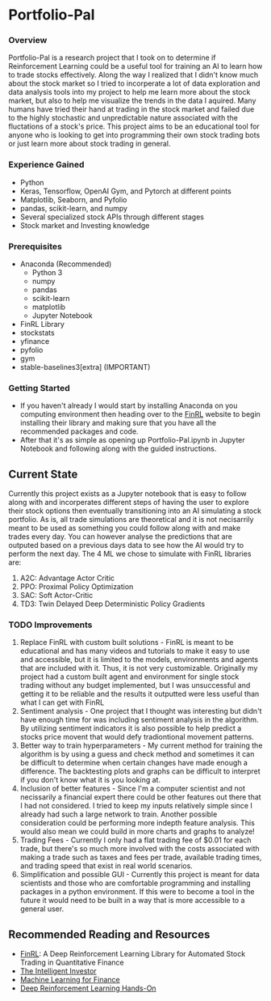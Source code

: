 # Portfolio-Pal

### Overview ###
Portfolio-Pal is a research project that I took on to determine if Reinforcement Learning could be a useful tool for training an AI to learn how to trade stocks effectively. Along the way I realized that I didn't know much about the stock market so I tried to incorperate a lot of data exploration and data analysis tools into my project to help me learn more about the stock market, but also to help me visualize the trends in the data I aquired. Many humans have tried their hand at trading in the stock market and failed due to the highly stochastic and unpredictable nature associated with the fluctations of a stock's price. This project aims to be an educational tool for anyone who is looking to get into programming their own stock trading bots or just learn more about stock trading in general.

### Experience Gained ###
* Python
* Keras, Tensorflow, OpenAI Gym, and Pytorch at different points
* Matplotlib, Seaborn, and Pyfolio
* pandas, scikit-learn, and numpy
* Several specialized stock APIs through different stages
* Stock market and Investing knowledge

### Prerequisites
- Anaconda (Recommended)
  - Python 3
  - numpy
  - pandas
  - scikit-learn
  - matplotlib
  - Jupyter Notebook
- FinRL Library
- stockstats
- yfinance
- pyfolio
- gym
- stable-baselines3[extra] (IMPORTANT)

### Getting Started ###
- If you haven't already I would start by installing Anaconda on you computing environment then heading over to the [FinRL](http://finrl.org/guide/installation.html) website to begin installing their library and making sure that you have all the recommended packages and code.
- After that it's as simple as opening up Portfolio-Pal.ipynb in Jupyter Notebook and following along with the guided instructions.

## Current State
Currently this project exists as a Jupyter notebook that is easy to follow along with and incorperates different steps of having the user to explore their stock options then eventually transitioning into an AI simulating a stock portfolio. As is, all trade simulations are theoretical and it is not necisarrily meant to be used as something you could follow along with and make trades every day. You can however analyse the predictions that are outputed based on a previous days data to see how the AI would try to perform the next day. The 4 ML we chose to simulate with FinRL libraries are:
  1. A2C: Advantage Actor Critic
  2. PPO: Proximal Policy Optimization
  3. SAC: Soft Actor-Critic
  4. TD3: Twin Delayed Deep Deterministic Policy Gradients 

### TODO Improvements ###
1. Replace FinRL with custom built solutions - FinRL is meant to be educational and has many videos and tutorials to make it easy to use and accessible, but it is limited to the models, environments and agents that are included with it. Thus, it is not very customizable. Originally my project had a custom built agent and environment for single stock trading without any budget implemented, but I was unsuccessful and getting it to be reliable and the results it outputted were less useful than what I can get with FinRL
2. Sentiment analysis - One project that I thought was interesting but didn't have enough time for was including sentiment analysis in the algorithm. By utilizing sentiment indicators it is also possible to help predict a stocks price movent that would defy tradiontional movement patterns. 
3. Better way to train hyperparameters - My current method for training the algorithm is by using a guess and check method and sometimes it can be difficult to determine when certain changes have made enough a difference. The backtesting plots and graphs can be difficult to interpret if you don't know what it is you looking at.
4. Inclusion of better features - Since I'm a computer scientist and not necissarily a financial expert there could be other features out there that I had not considered. I tried to keep my inputs relatively simple since I already had such a large network to train. Another possible consideration could be performing more indepth feature analysis. This would also mean we could build in more charts and graphs to analyze!
5. Trading Fees - Currently I only had a flat trading fee of $0.01 for each trade, but there's so much more involved with the costs associated with making a trade such as taxes and fees per trade, available trading times, and trading speed that exist in real world scenarios.
6. Simplification and possible GUI - Currently this project is meant for data scientists and those who are comfortable programming and installing packages in a python environment. If this were to become a tool in the future it would need to be built in a way that is more accessible to a general user.

## Recommended Reading and Resources
- [FinRL](https://arxiv.org/abs/2011.09607): A Deep Reinforcement Learning Library for Automated Stock Trading in Quantitative Finance
- [The Intelligent Investor](https://www.amazon.com/dp/B000FC12C8?tag=aboutcom02thebalance-20&linkCode=ogi&th=1&psc=1&ascsubtag=4171823%7Cn51c19562956647b8b4e53e8e4ef49f4b03)
- [Machine Learning for Finance](https://www.amazon.com/dp/1789136369)
- [Deep Reinforcement Learning Hands-On](https://www.amazon.com/Deep-Reinforcement-Learning-Hands-optimization/dp/1838826998)

